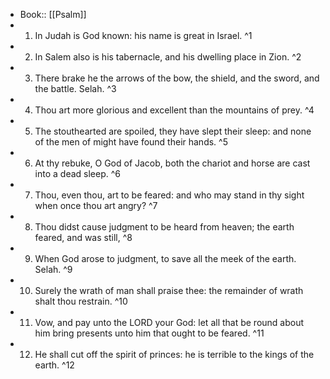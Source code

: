 - Book:: [[Psalm]]
- 1. In Judah is God known: his name is great in Israel. ^1
- 2. In Salem also is his tabernacle, and his dwelling place in Zion. ^2
- 3. There brake he the arrows of the bow, the shield, and the sword, and the battle. Selah. ^3
- 4. Thou art more glorious and excellent than the mountains of prey. ^4
- 5. The stouthearted are spoiled, they have slept their sleep: and none of the men of might have found their hands. ^5
- 6. At thy rebuke, O God of Jacob, both the chariot and horse are cast into a dead sleep. ^6
- 7. Thou, even thou, art to be feared: and who may stand in thy sight when once thou art angry? ^7
- 8. Thou didst cause judgment to be heard from heaven; the earth feared, and was still, ^8
- 9. When God arose to judgment, to save all the meek of the earth. Selah. ^9
- 10. Surely the wrath of man shall praise thee: the remainder of wrath shalt thou restrain. ^10
- 11. Vow, and pay unto the LORD your God: let all that be round about him bring presents unto him that ought to be feared. ^11
- 12. He shall cut off the spirit of princes: he is terrible to the kings of the earth. ^12
